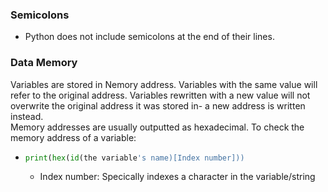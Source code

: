  ### Semicolons
* Python does not include semicolons at the end of their lines.
### Data Memory
Variables are stored in Nemory address. Variables with the same value will refer to the original address. Variables rewritten with a new value will not overwrite the original address it was stored in- a new address is written instead.   
Memory addresses are usually outputted as hexadecimal.
To check the memory address of a variable:
* ```python
  print(hex(id(the variable's name)[Index number])) 
  ```
  * Index number: Specically indexes a character in the variable/string

